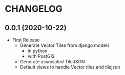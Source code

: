 CHANGELOG
=========

0.0.1       (2020-10-22)
------------------------

* First Release
  * Generate Vector Tiles from django models
      * in python
      * with PostGIS
  * Generate associated TileJSON
  * Default views to handle Vector tiles and tilejson
 
